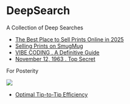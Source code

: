 # DeepSearch
A Collection of Deep Searches

 - [The Best Place to Sell Prints Online in 2025](https://deepsearch.banast.as/print-sales-2025.pdf)
 - [Selling Prints on SmugMug](https://deepsearch.banast.as/print-sales-smugmug.pdf)
 - [VIBE CODING . A Definitive Guide](https://deepsearch.banast.as/vibe-coding.pdf)
 - [November 12, 1963 . Top Secret](https://deepsearch.banast.as/1963-11-12_top-secret.pdf)

For Posterity

<img src="optimal-tip-to-tip-efficiency.gif">

- [Optimal Tip-to-Tip Eﬃciency](https://deepsearch.banast.as/optimal-tip-to-tip-efficiency.pdf)